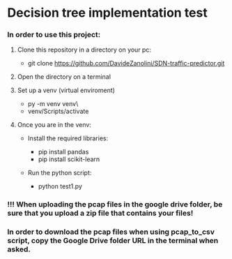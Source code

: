 # Decision tree implementation test

### In order to use this project:

1. Clone this repository in a directory on your pc:
    - git clone https://github.com/DavideZanolini/SDN-traffic-predictor.git

2. Open the directory on a terminal

3. Set up a venv (virtual enviroment)
    - py -m venv venv\
    - venv/Scripts/activate

4. Once you are in the venv:

    - Install the required libraries:
        - pip install pandas
        - pip install scikit-learn

    - Run the python script:
        - python test1.py


### !!! When uploading the pcap files in the google drive folder, be sure that you upload a zip file that contains your files!

### In order to download the pcap files when using pcap_to_csv script, copy the Google Drive folder URL in the terminal when asked.
